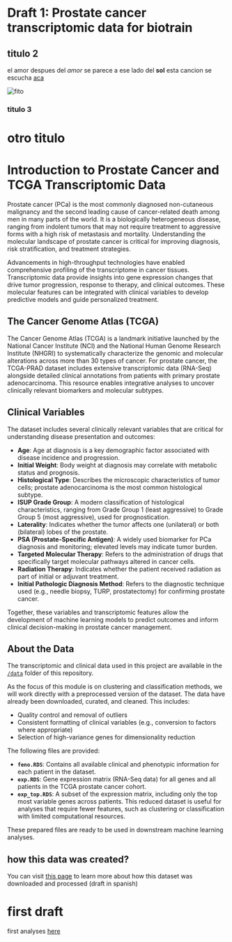 # Draft 1: Prostate cancer transcriptomic data for biotrain

## titulo 2
el amor despues del *amor* se parece a ese lado del **sol** esta cancion se escucha [aca](https://www.youtube.com)

![fito](https://encrypted-tbn0.gstatic.com/images?q=tbn:ANd9GcQoU--hFik3DB1SjXkATOF37-xKbwCibIAlpgBye1EYWQz0WmevRiXLuUEZgFwHzq3WQ9vdbWddwejmr-FhCc4oZg)

### titulo 3

# otro titulo

# Introduction to Prostate Cancer and TCGA Transcriptomic Data

Prostate cancer (PCa) is the most commonly diagnosed non-cutaneous malignancy and the second leading cause of cancer-related death among men in many parts of the world. It is a biologically heterogeneous disease, ranging from indolent tumors that may not require treatment to aggressive forms with a high risk of metastasis and mortality. Understanding the molecular landscape of prostate cancer is critical for improving diagnosis, risk stratification, and treatment strategies.

Advancements in high-throughput technologies have enabled comprehensive profiling of the transcriptome in cancer tissues. Transcriptomic data provide insights into gene expression changes that drive tumor progression, response to therapy, and clinical outcomes. These molecular features can be integrated with clinical variables to develop predictive models and guide personalized treatment.

## The Cancer Genome Atlas (TCGA)

The Cancer Genome Atlas (TCGA) is a landmark initiative launched by the National Cancer Institute (NCI) and the National Human Genome Research Institute (NHGRI) to systematically characterize the genomic and molecular alterations across more than 30 types of cancer. For prostate cancer, the TCGA-PRAD dataset includes extensive transcriptomic data (RNA-Seq) alongside detailed clinical annotations from patients with primary prostate adenocarcinoma. This resource enables integrative analyses to uncover clinically relevant biomarkers and molecular subtypes.

## Clinical Variables

The dataset includes several clinically relevant variables that are critical for understanding disease presentation and outcomes:

- **Age**: Age at diagnosis is a key demographic factor associated with disease incidence and progression.
- **Initial Weight**: Body weight at diagnosis may correlate with metabolic status and prognosis.
- **Histological Type**: Describes the microscopic characteristics of tumor cells; prostate adenocarcinoma is the most common histological subtype.
- **ISUP Grade Group**: A modern classification of histological characteristics, ranging from Grade Group 1 (least aggressive) to Grade Group 5 (most aggressive), used for prognostication.
- **Laterality**: Indicates whether the tumor affects one (unilateral) or both (bilateral) lobes of the prostate.
- **PSA (Prostate-Specific Antigen)**: A widely used biomarker for PCa diagnosis and monitoring; elevated levels may indicate tumor burden.
- **Targeted Molecular Therapy**: Refers to the administration of drugs that specifically target molecular pathways altered in cancer cells.
- **Radiation Therapy**: Indicates whether the patient received radiation as part of initial or adjuvant treatment.
- **Initial Pathologic Diagnosis Method**: Refers to the diagnostic technique used (e.g., needle biopsy, TURP, prostatectomy) for confirming prostate cancer.

Together, these variables and transcriptomic features allow the development of machine learning models to predict outcomes and inform clinical decision-making in prostate cancer management.


## About the Data

The transcriptomic and clinical data used in this project are available in the [`/data`](./data) folder of this repository.

As the focus of this module is on clustering and classification methods, we will work directly with a preprocessed version of the dataset. The data have already been downloaded, curated, and cleaned. This includes:

- Quality control and removal of outliers
- Consistent formatting of clinical variables (e.g., conversion to factors where appropriate)
- Selection of high-variance genes for dimensionality reduction

The following files are provided:

- **`feno.RDS`**: Contains all available clinical and phenotypic information for each patient in the dataset.
- **`exp.RDS`**: Gene expression matrix (RNA-Seq data) for all genes and all patients in the TCGA prostate cancer cohort.
- **`exp_top.RDS`**: A subset of the expression matrix, including only the top most variable genes across patients. This reduced dataset is useful for analyses that require fewer features, such as clustering or classification with limited computational resources.

These prepared files are ready to be used in downstream machine learning analyses.

## how this data was created?
You can visit [this page](https://rpubs.com/jbzt/914994) to learn more about how this dataset was downloaded and processed (draft in spanish)


# first draft 
first analyses [here](https://jbzt.github.io/TCGA_PRAD_biotrain/resumen_1.nb.html)
